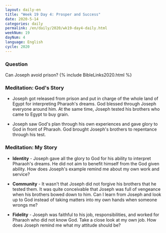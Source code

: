 ```yaml
---
layout: daily-en
title: "Week 19 Day 4: Prosper and Success"
date: 2020-5-14 
categories: daily
permalink: /en/daily/2020/wk19-day4-daily.html
weekNum: 19
dayNum: 4
language: English
cycle: 2020
---
```

### Question     
Can Joseph avoid prison? 
{% include BibleLinks2020.html %} 

### Meditation: God's Story   
+ Joseph got released from prison and put in charge of the whole land of Egypt for interpreting Pharaoh's dreams. God blessed through Joseph everyone around him. At the same time, Joseph tested his brothers who came to Egypt to buy grain. 

+ Joseph saw God's plan through his own experiences and gave glory to God in front of Pharaoh. God brought Joseph's brothers to repentance through his test. 

### Meditation: My Story   
+ **Identity** - Joseph gave all the glory to God for his ability to interpret Pharaoh's dreams. He did not aim to benefit himself from the God given ability. How does Joseph's example remind me about my own work and service? 

+ **Community** - It wasn't that Joseph did not forgive his brothers that he tested them. It was quite conceivable that Joseph was full of vengeance when his brothers bowed down to him. Can I learn from Joseph and look up to God instead of taking matters into my own hands when someone wrongs me? 

+ **Fidelity** - Joseph was faithful to his job, responsibilities, and worked for Pharaoh who did not know God. Take a close look at my own job. How does Joseph remind me what my attitude should be? 
